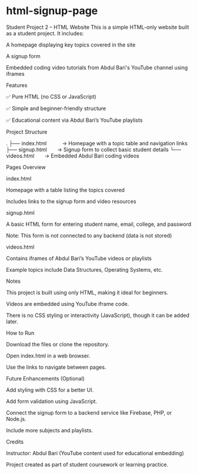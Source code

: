 # html-signup-page
Student Project 2 – HTML Website
This is a simple HTML-only website built as a student project. It includes:

A homepage displaying key topics covered in the site

A signup form

Embedded coding video tutorials from Abdul Bari's YouTube channel using iframes

Features

✅ Pure HTML (no CSS or JavaScript)

✅ Simple and beginner-friendly structure

✅ Educational content via Abdul Bari’s YouTube playlists

Project Structure

.
├── index.html   → Homepage with a topic table and navigation links
├── signup.html  → Signup form to collect basic student details
└── videos.html  → Embedded Abdul Bari coding videos

Pages Overview

index.html

Homepage with a table listing the topics covered

Includes links to the signup form and video resources

signup.html

A basic HTML form for entering student name, email, college, and password

Note: This form is not connected to any backend (data is not stored)

videos.html

Contains iframes of Abdul Bari’s YouTube videos or playlists

Example topics include Data Structures, Operating Systems, etc.


Notes

This project is built using only HTML, making it ideal for beginners.

Videos are embedded using YouTube iframe code.

There is no CSS styling or interactivity (JavaScript), though it can be added later.

How to Run

Download the files or clone the repository.

Open index.html in a web browser.

Use the links to navigate between pages.

Future Enhancements (Optional)

Add styling with CSS for a better UI.

Add form validation using JavaScript.

Connect the signup form to a backend service like Firebase, PHP, or Node.js.

Include more subjects and playlists.

Credits

Instructor: Abdul Bari (YouTube content used for educational embedding)

Project created as part of student coursework or learning practice.
